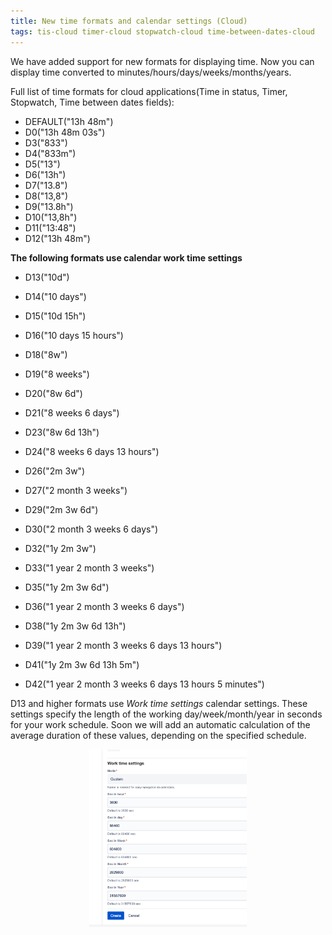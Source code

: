 ```yaml
---
title: New time formats and calendar settings (Cloud)
tags: tis-cloud timer-cloud stopwatch-cloud time-between-dates-cloud
---
```


We have added support for new formats for displaying time. Now you can display time converted to minutes/hours/days/weeks/months/years.

Full list of time formats for cloud applications(Time in status, Timer, Stopwatch, Time between dates fields): 
* DEFAULT("13h 48m")
* D0("13h 48m 03s")
* D3("833")
* D4("833m")
* D5("13")
* D6("13h")
* D7("13.8")
* D8("13,8")
* D9("13.8h")
* D10("13,8h")
* D11("13:48")
* D12("13h 48m")


**The following formats use calendar work time settings**
* D13("10d")
* D14("10 days")

* D15("10d 15h")
* D16("10 days 15 hours")

* D18("8w")
* D19("8 weeks")

* D20("8w 6d")
* D21("8 weeks 6 days")

* D23("8w 6d 13h")
* D24("8 weeks 6 days 13 hours")

* D26("2m 3w")
* D27("2 month 3 weeks")

* D29("2m 3w 6d")
* D30("2 month 3 weeks 6 days")

* D32("1y 2m 3w")
* D33("1 year 2 month 3 weeks")

* D35("1y 2m 3w 6d")
* D36("1 year 2 month 3 weeks 6 days")

* D38("1y 2m 3w 6d 13h")
* D39("1 year 2 month 3 weeks 6 days 13 hours")

* D41("1y 2m 3w 6d 13h 5m")
* D42("1 year 2 month 3 weeks 6 days 13 hours 5 minutes")


D13 and higher formats use *Work time settings* calendar settings.
These settings specify the length of the working day/week/month/year in seconds for your work schedule.
Soon we will add an automatic calculation of the average duration of these values, depending on the specified schedule.

<p style="text-align: center;"><a href="/uploads/time-in-status/work-calendar/time-settings.png"><img src="/uploads/time-in-status/work-calendar/time-settings.png" style="width:50%" loading="lazy"></a></p>
